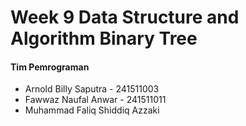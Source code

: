 # Week 9 Data Structure and Algorithm Binary Tree
<h4>Tim Pemrograman</h4>
<ul>
  <li>Arnold Billy Saputra - 241511003</li>
  <li>Fawwaz Naufal Anwar - 241511011</li>
  <li>Muhammad Faliq Shiddiq Azzaki</li>
</ul>

